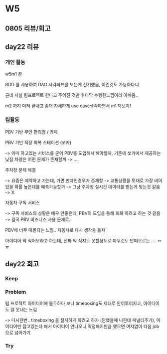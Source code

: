 # W5

## 0805 리뷰/회고

## day22 리뷰

### 개인 활동
w5m1 끝

RDD 를 사용하여 DAG 시각화표를 보는게 신기했음, 이런것도 가능하다니

근데 사실 팀프로젝트 한다고 주어진 것만 후다닥 수행한느낌이라 아쉬움..

m2 까지 마저 끝내고 좀더 자세하게 use case생각하면서 m1 봐보자!

### 팀활동
PBV 기반 무인 편의점 / 카페

PBV 기반 직장 회복 스테이션 (쏘카)

-> 이미 하고있는 서비스를 굳이 PBV를 도입해서 해야할까, 기존에 쏘카에서 제공하는 낮잠 차량은 어떤 문제가 존재할까 -> ....

주차장 문제 해결

-> 요즘은 예약하고 가는데, 가면 만차인경우가 존재함 -> 교통상황을 토대로 가장 비어있을 확률 높은데를 예측가능할까 -> 그냥 주차장 실시간 데이터를 받는게 맞는것 같음 -> X

자동차 구독 서비스

-> 구독 서비스의 상황은 매우 안좋은데, PBV의 도입을 통해 회복 하려고 하는 것 같음 -> 결국 PBV 비즈니스 사용 문제로..

PBV에 너무 매몰되는 느낌.. 자동차로 다시 생각을 틀자

아이디어 막 적어보라고 하는데, 진짜 막 적지도 못할정도로 아무것도 안떠오르는 .... ㅠㅠ

## day22 회고

### Keep


### Problem
팀 프로젝트 아이디어에 몰두하다 보니 timeboxing도 제대로 안이루어지고, 아이디어도 잘 못내는 느낌

-> 다시한번.. timeboxing 을 철저하게 하려고 하자 (안했을때 나한테 페널티주기), 아이디어만 잡고있는다 해서 아이디어 안나오니 딱정해지만큼 했으면 여지없이 다음 job으로 넘어가기

### Try
